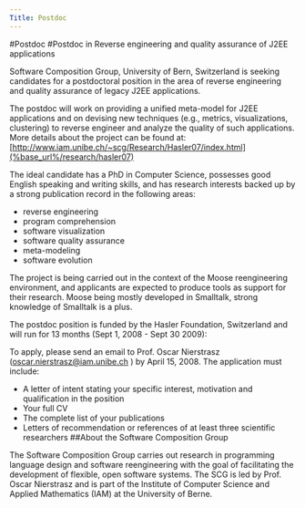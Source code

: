 ```yaml
---
Title: Postdoc
---
```

#Postdoc
#Postdoc in Reverse engineering and quality assurance of J2EE applications


Software Composition Group, University of Bern, Switzerland is seeking candidates for a postdoctoral position in the area of reverse engineering and quality assurance of legacy J2EE applications.

 

The postdoc will work on providing a unified meta-model for J2EE applications and on devising new techniques (e.g., metrics, visualizations, clustering) to reverse engineer and analyze the quality of such applications. More details about the project can be found at: [http://www.iam.unibe.ch/~scg/Research/Hasler07/index.html](%base_url%/research/hasler07) 

 

The ideal candidate has a PhD in Computer Science, possesses good English speaking and writing skills, and has research interests backed up by a strong publication record in the following areas:

 

- reverse engineering
- program comprehension
- software visualization
- software quality assurance
- meta-modeling
- software evolution

The project is being carried out in the context of the Moose reengineering environment, and applicants are expected to produce tools as support for their research. Moose being mostly developed in Smalltalk, strong knowledge of Smalltalk is a plus.

 

The postdoc position is funded by the Hasler Foundation, Switzerland and will run for 13 months (Sept 1, 2008 - Sept 30 2009):

 

To apply, please send an email to Prof. Oscar Nierstrasz (<a href="mailto:oscar.nierstrasz@iam.unibe.ch">oscar.nierstrasz@iam.unibe.ch</a>
) by April 15, 2008. The application must include:

 

- A letter of intent stating your specific interest, motivation and qualification in the position
- Your full CV 
- The complete list of your publications
- Letters of recommendation or references of at least three scientific researchers
##About the Software Composition Group


The Software Composition Group carries out research in programming language design and software reengineering with the goal of facilitating the development of flexible, open software systems. The SCG is led by Prof. Oscar Nierstrasz and is part of the Institute of Computer Science and Applied Mathematics (IAM) at the University of Berne.
